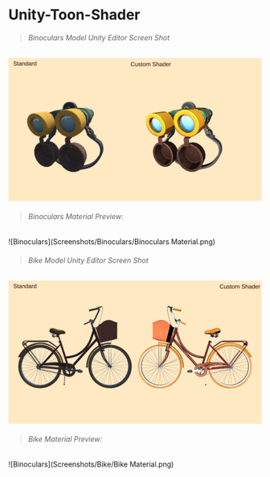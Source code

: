 # Unity-Toon-Shader

> ###### Binoculars Model Unity Editor Screen Shot

![Binoculars](Screenshots/Binoculars/Binoculars.png)

> ###### Binoculars Material Preview:
>
![Binoculars](Screenshots/Binoculars/Binoculars Material.png)


> ###### Bike Model Unity Editor Screen Shot

![Binoculars](Screenshots/Bike/Bike.png)

> ###### Bike Material Preview:

![Binoculars](Screenshots/Bike/Bike Material.png)

